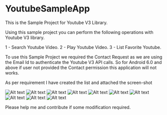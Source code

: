 # YoutubeSampleApp     
	
This is the Sample Project for Youtube V3 Library. 

Using this sample project you can perform the following operations with Youtube V3 library.

1 - Search Youtube Video.
2 - Play Youtube Video.
3 - List Favorite Youtube.

To use this Sample Project we required the Contact Request as we are using the Email Id to authenticate the Youtube V3 API calls. So for Android 6.0 and above if user not provided the Contact permission this application will not works.


As per requirement I have created the list and attached the screen-shot 

![Alt text](https://github.com/kk-amit/YoutubeSampleApp/blob/master/IMG_1.png "Screen 1")
![Alt text](https://github.com/kk-amit/YoutubeSampleApp/blob/master/IMG_2.png "Screen 2")
![Alt text](https://github.com/kk-amit/YoutubeSampleApp/blob/master/IMG_3.png "Screen 3")
![Alt text](https://github.com/kk-amit/YoutubeSampleApp/blob/master/IMG_4.png "Screen 4")
![Alt text](https://github.com/kk-amit/YoutubeSampleApp/blob/master/IMG_5.png "Screen 5")
![Alt text](https://github.com/kk-amit/YoutubeSampleApp/blob/master/IMG_6.png "Screen 6")
![Alt text](https://github.com/kk-amit/YoutubeSampleApp/blob/master/IMG_7.png "Screen 7")
![Alt text](https://github.com/kk-amit/YoutubeSampleApp/blob/master/IMG_8.png "Screen 8")
![Alt text](https://github.com/kk-amit/YoutubeSampleApp/blob/master/IMG_9.png "Screen 9")
![Alt text](https://github.com/kk-amit/YoutubeSampleApp/blob/master/IMG_10.png "Screen 10")

Please help me and contribute if some modification required.